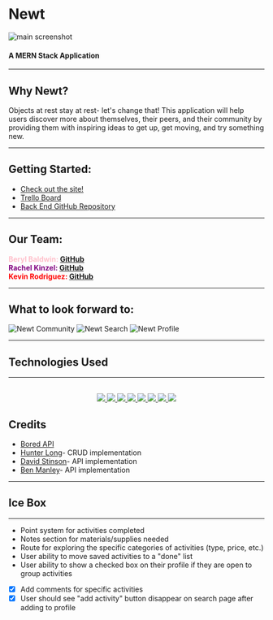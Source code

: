 # Newt
![main screenshot](./public/newtmain.png)

#### A MERN Stack Application
_______
## Why Newt?

Objects at rest stay at rest- let's change that! This application will help users discover more about themselves, their peers, and their community by providing them with inspiring ideas to get up, get moving, and try something new.
_______
## Getting Started:
* [Check out the site!](https://newt-activity.netlify.app/)
* [Trello Board](https://trello.com/b/v9YnBlTX/newt-beryl-rachel-kevin)
* [Back End GitHub Repository](https://github.com/berylrb/newt-back-end)
_______
## Our Team:
<font color="pink">**Beryl Baldwin: [GitHub](https://github.com/berylrb)**</font>
<br>
<font color="purple">**Rachel Kinzel: [GitHub](https://github.com/rharen11)**</font>
<br>
<font color="red">**Kevin Rodriguez: [GitHub](https://github.com/UncleHagi)**</font>
________
## What to look forward to:
![Newt Community](./public/newtprofile2.png)
![Newt Search](./public/newtsearch.png)
![Newt Profile](./public/newttara.png)
_______
## Technologies Used
_______
<div align ="center">
<br>
<a href="#"><img src="https://img.shields.io/badge/html5-%23E34F26.svg?style=for-the-badge&logo=html5&logoColor=white" />  </a>
<a href ="#"><img src="https://img.shields.io/badge/javascript-%23323330.svg?style=for-the-badge&logo=javascript&logoColor=%23F7DF1E" />  </a>
<a href="#"><img src="https://img.shields.io/badge/Visual%20Studio-5C2D91.svg?style=for-the-badge&logo=visual-studio&logoColor=white" /> </a>
<a href="#"><img src="https://img.shields.io/badge/css3-%231572B6.svg?style=for-the-badge&logo=css3&logoColor=white" />  </a>
<a href="#"><img src="https://img.shields.io/badge/bootstrap-%23563D7C.svg?style=for-the-badge&logo=bootstrap&logoColor=white" /> </a>
<a href="#"><img src="https://img.shields.io/badge/express.js-%23404d59.svg?style=for-the-badge&logo=express&logoColor=%2361DAFB"> </a>
<a href="#"><img src="https://img.shields.io/badge/MongoDB-%234ea94b.svg?style=for-the-badge&logo=mongodb&logoColor=white"> </a>
<a href="#"><img src="https://img.shields.io/badge/react-%23323330.svg?style=for-the-badge&logo=react&logoColor=white"> </a>

<br>
</div>

## Credits
* [Bored API](http://www.boredapi.com/)
* [Hunter Long](https://github.com/whlong1)- CRUD implementation
* [David Stinson](https://github.com/DavidStinson)- API implementation
* [Ben Manley](https://github.com/ManliestBen)- API implementation
_______
## Ice Box
_______
* Point system for activities completed
* Notes section for materials/supplies needed
* Route for exploring the specific categories of activities (type, price, etc.)
* User ability to move saved activities to a "done" list
* User ability to show a checked box on their profile if they are open to group activities
* [x] Add comments for specific activities
* [x] User should see "add activity" button disappear on search page after adding to profile 